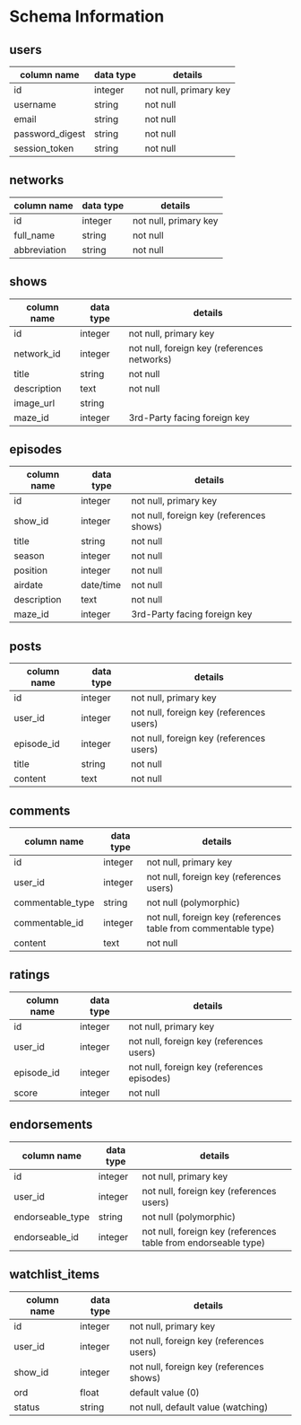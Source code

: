 # Schema Information

## users
column name       | data type | details
------------------|-----------|-----------------------
id                | integer   | not null, primary key
username          | string    | not null
email             | string    | not null
password_digest   | string    | not null
session_token     | string    | not null

## networks
column name       | data type | details
------------------|-----------|------------------------
id                | integer   | not null, primary key
full_name         | string    | not null
abbreviation      | string    | not null

## shows
column name       | data type | details
------------------|-----------|------------------------
id                | integer   | not null, primary key
network_id        | integer   | not null, foreign key (references networks)
title             | string    | not null
description       | text      | not null
image_url         | string    |
maze_id           | integer   | 3rd-Party facing foreign key

## episodes
column name       | data type | details
------------------|-----------|------------------------
id                | integer   | not null, primary key
show_id           | integer   | not null, foreign key (references shows)
title             | string    | not null
season            | integer   | not null
position          | integer   | not null
airdate           | date/time | not null
description       | text      | not null
maze_id           | integer   | 3rd-Party facing foreign key

## posts
column name       | data type | details
------------------|-----------|------------------------
id                | integer   | not null, primary key
user_id           | integer   | not null, foreign key (references users)
episode_id        | integer   | not null, foreign key (references users)
title             | string    | not null
content           | text      | not null

## comments
column name       | data type | details
------------------|-----------|------------------------
id                | integer   | not null, primary key
user_id           | integer   | not null, foreign key (references users)
commentable_type  | string    | not null (polymorphic)
commentable_id    | integer   | not null, foreign key (references table from commentable type)
content           | text      | not null

## ratings
column name       | data type | details
------------------|-----------|------------------------
id                | integer   | not null, primary key
user_id           | integer   | not null, foreign key (references users)
episode_id        | integer   | not null, foreign key (references episodes)
score             | integer   | not null

## endorsements
column name         | data type | details
------------------|-----------|------------------------
id                | integer   | not null, primary key
user_id           | integer   | not null, foreign key (references users)
endorseable_type  | string    | not null (polymorphic)
endorseable_id    | integer   | not null, foreign key (references table from endorseable type)

## watchlist_items
column name       | data type | details
------------------|-----------|------------------------
id                | integer   | not null, primary key
user_id           | integer   | not null, foreign key (references users)
show_id           | integer   | not null, foreign key (references shows)
ord               | float     | default value (0)
status            | string    | not null, default value (watching)
